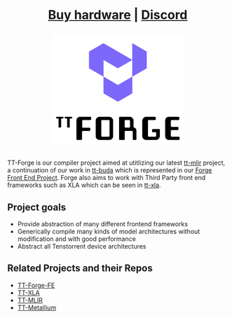 <div align="center">

<h1>
   
[Buy hardware](https://tenstorrent.com/cards/) | [Discord](https://discord.gg/tenstorrent)

</h1>
<img src="./docs/public/images/tt_refresh_forge_w_logo.png" alt="tt logo" height="250"/>
</div>
<br>

TT-Forge is our compiler project aimed at utitlizing our latest [tt-mlir](https://github.com/tenstorrent/tt-mlir) project, a continuation of our work in [tt-buda](https://github.com/tenstorrent/tt-buda) which is represented in our [Forge Front End Project](https://github.com/tenstorrent/tt-forge-fe). Forge also aims to work with Third Party front end frameworks such as XLA which can be seen in [tt-xla](https://github.com/tenstorrent/tt-xla).   


Project goals
-----
- Provide abstraction of many different frontend frameworks
- Generically compile many kinds of model architectures without modification and with good performance
- Abstract all Tenstorrent device architectures

Related Projects and their Repos
-----
- [TT-Forge-FE](https://github.com/tenstorrent/tt-forge-fe)
- [TT-XLA](https://github.com/tenstorrent/tt-xla)
- [TT-MLIR](https://github.com/tenstorrent/tt-mlir)
- [TT-Metallium](https://github.com/tenstorrent/tt-metal)